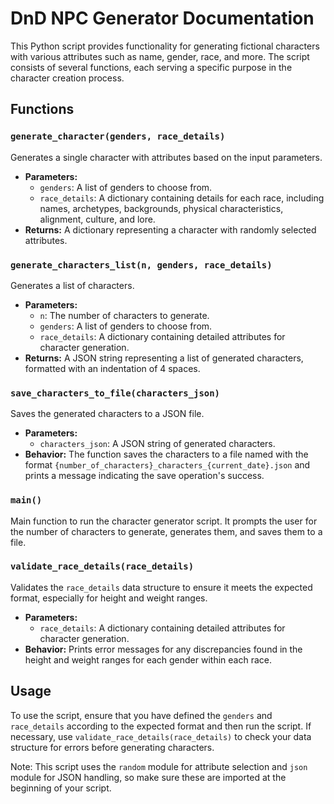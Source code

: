 # DnD NPC Generator Documentation

This Python script provides functionality for generating fictional characters with various attributes such as name, gender, race, and more. The script consists of several functions, each serving a specific purpose in the character creation process.

## Functions

### `generate_character(genders, race_details)`

Generates a single character with attributes based on the input parameters.

- **Parameters:**
  - `genders`: A list of genders to choose from.
  - `race_details`: A dictionary containing details for each race, including names, archetypes, backgrounds, physical characteristics, alignment, culture, and lore.
- **Returns:** A dictionary representing a character with randomly selected attributes.

### `generate_characters_list(n, genders, race_details)`

Generates a list of characters.

- **Parameters:**
  - `n`: The number of characters to generate.
  - `genders`: A list of genders to choose from.
  - `race_details`: A dictionary containing detailed attributes for character generation.
- **Returns:** A JSON string representing a list of generated characters, formatted with an indentation of 4 spaces.

### `save_characters_to_file(characters_json)`

Saves the generated characters to a JSON file.

- **Parameters:**
  - `characters_json`: A JSON string of generated characters.
- **Behavior:** The function saves the characters to a file named with the format `{number_of_characters}_characters_{current_date}.json` and prints a message indicating the save operation's success.

### `main()`

Main function to run the character generator script. It prompts the user for the number of characters to generate, generates them, and saves them to a file.

### `validate_race_details(race_details)`

Validates the `race_details` data structure to ensure it meets the expected format, especially for height and weight ranges.

- **Parameters:**
  - `race_details`: A dictionary containing detailed attributes for character generation.
- **Behavior:** Prints error messages for any discrepancies found in the height and weight ranges for each gender within each race.

## Usage

To use the script, ensure that you have defined the `genders` and `race_details` according to the expected format and then run the script. If necessary, use `validate_race_details(race_details)` to check your data structure for errors before generating characters.

Note: This script uses the `random` module for attribute selection and `json` module for JSON handling, so make sure these are imported at the beginning of your script.

